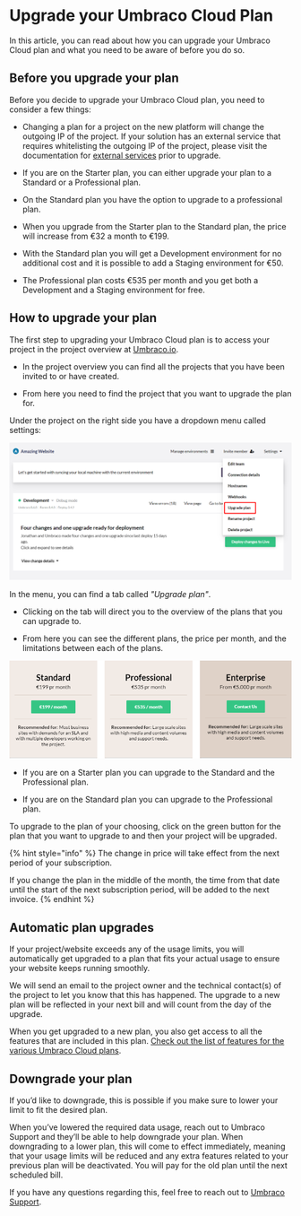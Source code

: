 
# Upgrade your Umbraco Cloud Plan

In this article, you can read about how you can upgrade your Umbraco Cloud plan and what you need to be aware of before you do so.

## Before you upgrade your plan

Before you decide to upgrade your Umbraco Cloud plan, you need to consider a few things:

- Changing a plan for a project on the new platform will change the outgoing IP of the project. If your solution has an external service that requires whitelisting the outgoing IP of the project, please visit the documentation for [external services](external-services.md) prior to upgrade.

- If you are on the Starter plan, you can either upgrade your plan to a Standard or a Professional plan.

- On the Standard plan you have the option to upgrade to a professional plan.

- When you upgrade from the Starter plan to the Standard plan, the price will increase from €32 a month to €199.

- With the Standard plan you will get a Development environment for no additional cost and it is possible to add a Staging environment for €50.

- The Professional plan costs €535 per month and you get both a Development and a Staging environment for free.

## How to upgrade your plan

The first step to upgrading your Umbraco Cloud plan is to access your project in the project overview at [Umbraco.io](https://www.s1.umbraco.io/projects).

- In the project overview you can find all the projects that you have been invited to or have created.

- From here you need to find the project that you want to upgrade the plan for.

Under the project on the right side you have a dropdown menu called settings:

![Upgrade plan step 1](images/step_1.png)

In the menu, you can find a tab called *"Upgrade plan"*.

- Clicking on the tab will direct you to the overview of the plans that you can upgrade to.

- From here you can see the different plans, the price per month, and the limitations between each of the plans.

![Upgrade plane step2](images/upgrade_plan.png)

- If you are on a Starter plan you can upgrade to the Standard and the Professional plan.

- If you are on the Standard plan you can upgrade to the Professional plan.

To upgrade to the plan of your choosing, click on the green button for the plan that you want to upgrade to and then your project will be upgraded.

{% hint style="info" %}
The change in price will take effect from the next period of your subscription.

If you change the plan in the middle of the month, the time from that date until the start of the next subscription period, will be added to the next invoice.
{% endhint %}

## Automatic plan upgrades

If your project/website exceeds any of the usage limits, you will automatically get upgraded to a plan that fits your actual usage to ensure your website keeps running smoothly.

We will send an email to the project owner and the technical contact(s) of the project to let you know that this has happened. The upgrade to a new plan will be reflected in your next bill and will count from the day of the upgrade.

When you get upgraded to a new plan, you also get access to all the features that are included in this plan. [Check out the list of features for the various Umbraco Cloud plans](https://umbraco.com/umbraco-cloud-pricing/).

## Downgrade your plan

If you’d like to downgrade, this is possible if you make sure to lower your limit to fit the desired plan.

When you’ve lowered the required data usage, reach out to Umbraco Support and they’ll be able to help downgrade your plan. When downgrading to a lower plan, this will come to effect immediately, meaning that your usage limits will be reduced and any extra features related to your previous plan will be deactivated. You will pay for the old plan until the next scheduled bill.

If you have any questions regarding this, feel free to reach out to [Umbraco Support](mailto:contact@umbraco.com).
